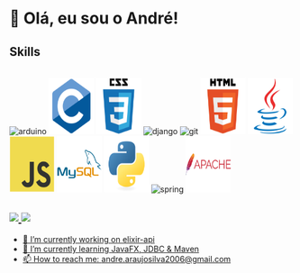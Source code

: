 <h1>
  👋 Olá, eu sou o André!
</h1>

<h2>
  Skills
</h2>
<div style="display: inline_block"><br>
  <img src="https://cdn.worldvectorlogo.com/logos/arduino-1.svg" alt="arduino" width="80" height="100"/>
  <img src="https://raw.githubusercontent.com/devicons/devicon/master/icons/c/c-original.svg" alt="c" width="80" height="100"/>
  <img src="https://raw.githubusercontent.com/devicons/devicon/master/icons/css3/css3-original-wordmark.svg" alt="css3" width="80" height="100"/>
  <img src="https://cdn.worldvectorlogo.com/logos/django.svg" alt="django" width="80" height="100"/>
  <img src="https://www.vectorlogo.zone/logos/git-scm/git-scm-icon.svg" alt="git" width="80" height="100"/>
  <img src="https://raw.githubusercontent.com/devicons/devicon/master/icons/html5/html5-original-wordmark.svg" alt="html5" width="80" height="100"/>
  <img src="https://raw.githubusercontent.com/devicons/devicon/master/icons/java/java-original.svg" alt="java" width="80" height="100"/>
  <img src="https://raw.githubusercontent.com/devicons/devicon/master/icons/javascript/javascript-original.svg" alt="javascript" width="80" height="100"/>
  <img src="https://raw.githubusercontent.com/devicons/devicon/master/icons/mysql/mysql-original-wordmark.svg" alt="mysql" width="80" height="100"/>
  <img src="https://raw.githubusercontent.com/devicons/devicon/master/icons/python/python-original.svg" alt="python" width="80" height="100"/>
  <img src="https://www.vectorlogo.zone/logos/springio/springio-icon.svg" alt="spring" width="80" height="90"/>
  <img src="https://raw.githubusercontent.com/devicons/devicon/master/icons/apache/apache-original-wordmark.svg" alt="maven" width="80" height="100"/>

<h2>
  
<div>
<a href="https://github.com/Andre-06">
<img height="150em" src="https://github-readme-stats.vercel.app/api/top-langs/?username=Andre-06&layout=compact&langs_count=7&theme=dracula"/> <img 
height="150em" src="https://github-readme-stats.vercel.app/api?username=Andre-06&show_icons=true&theme=dracula&include_all_commits=true&count_private=true"/>
</div>
</h2>

- 🔭 I’m currently working on elixir-api
- 🌱 I’m currently learning JavaFX, JDBC & Maven
- 📫 How to reach me: andre.araujosilva2006@gmail.com

